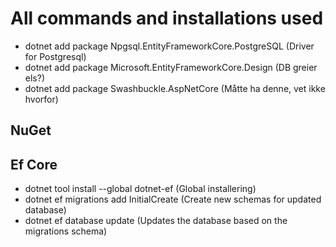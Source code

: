 # All commands and installations used

- dotnet add package Npgsql.EntityFrameworkCore.PostgreSQL (Driver for Postgresql)
- dotnet add package Microsoft.EntityFrameworkCore.Design (DB greier els?)
- dotnet add package Swashbuckle.AspNetCore (Måtte ha denne, vet ikke hvorfor)

## NuGet

## Ef Core

- dotnet tool install --global dotnet-ef (Global installering)
- dotnet ef migrations add InitialCreate (Create new schemas for updated database)
- dotnet ef database update (Updates the database based on the migrations schema)
